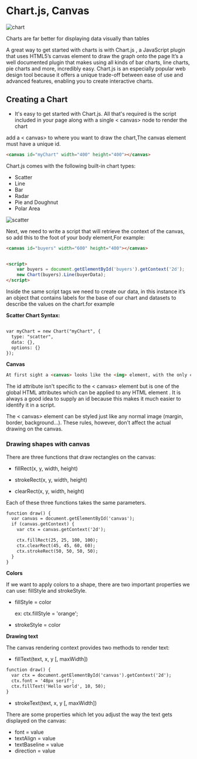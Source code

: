 # Chart.js, Canvas

![chart](https://miro.medium.com/max/1838/1*ZxZMc4n6XJxlNjA-p4WAKg.png)

Charts are far better for displaying data visually than tables

 A great way to get started with charts is with Chart.js ,
 a JavaScript plugin that uses HTML5’s canvas element to draw the graph onto the page
 It’s a well documented plugin that makes using all kinds of bar charts, line charts, pie charts and more, incredibly easy.
 Chart.js is an especially popular web design tool because it offers a unique trade-off between ease of use and advanced features, enabling you to create interactive charts.

 ## Creating a Chart
 
 * It's easy to get started with Chart.js. All that's required is the script included in your page along with a single  < canvas>  node to render the chart

add a < canvas> to where you want to draw the chart,The canvas element must have a unique id.

 ```html
 <canvas id="myChart" width="400" height="400"></canvas>

 ```

Chart.js comes with the following built-in chart types:

* Scatter
* Line
* Bar
* Radar
* Pie and Doughnut
* Polar Area




![scatter](https://www.excel-easy.com/smi/examples/scatter-plot.png)


Next, we need to write a script that will retrieve the context of the canvas, so add this to the foot of your body element,For example:

```html
<canvas id="buyers" width="600" height="400"></canvas>


<script>
    var buyers = document.getElementById('buyers').getContext('2d');
    new Chart(buyers).Line(buyerData);
</script>


```
Inside the same script tags we need to create our data, in this instance it’s an object that contains labels for the base of our chart and datasets to describe the values on the chart.for example

**Scatter Chart Syntax:**

```html

var myChart = new Chart("myChart", {
  type: "scatter",
  data: {},
  options: {}
});

```

**Canvas**
```html
At first sight a <canvas> looks like the <img> element, with the only clear difference being that it doesn't have the src and alt attributes. Indeed, the <canvas> element has only two attributes, width and height. These are both optional . When no width and height attributes are specified, the canvas will initially be 300 pixels wide and 150 pixels high.

```

The id attribute isn't specific to the < canvas> element but is one of the global HTML attributes which can be applied to any HTML element . It is always a good idea to supply an id because this makes it much easier to identify it in a script.

The < canvas> element can be styled just like any normal image (margin, border, background…). These rules, however, don't affect the actual drawing on the canvas.

### Drawing shapes with canvas

There are three functions that draw rectangles on the canvas:

* fillRect(x, y, width, height)

* strokeRect(x, y, width, height)

* clearRect(x, y, width, height)

Each of these three functions takes the same parameters.

```html
function draw() {
  var canvas = document.getElementById('canvas');
  if (canvas.getContext) {
    var ctx = canvas.getContext('2d');

    ctx.fillRect(25, 25, 100, 100);
    ctx.clearRect(45, 45, 60, 60);
    ctx.strokeRect(50, 50, 50, 50);
  }
}


```

**Colors**

 If we want to apply colors to a shape, there are two important properties we can use: fillStyle and strokeStyle.

 * fillStyle = color

     ex: ctx.fillStyle = 'orange';

 * strokeStyle = color

**Drawing text**

The canvas rendering context provides two methods to render text:

* fillText(text, x, y [, maxWidth])

```html
function draw() {
  var ctx = document.getElementById('canvas').getContext('2d');
  ctx.font = '48px serif';
  ctx.fillText('Hello world', 10, 50);
}

```

* strokeText(text, x, y [, maxWidth])

There are some properties which let you adjust the way the text gets displayed on the canvas:

* font = value
* textAlign = value
* textBaseline = value
* direction = value

